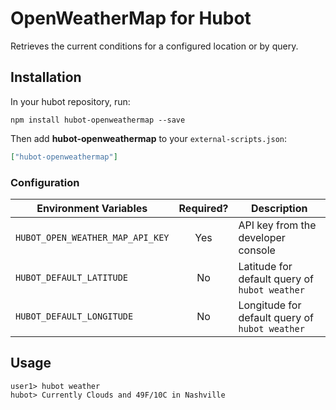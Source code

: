 # OpenWeatherMap for Hubot

Retrieves the current conditions for a configured location or by query.

## Installation

In your hubot repository, run:

`npm install hubot-openweathermap --save`

Then add **hubot-openweathermap** to your `external-scripts.json`:

```json
["hubot-openweathermap"]
```

### Configuration

| Environment Variables    | Required? | Description                              |
| ------------------------ | :-------: | ---------------------------------------- |
| `HUBOT_OPEN_WEATHER_MAP_API_KEY`  | Yes       | API key from the developer console       |
| `HUBOT_DEFAULT_LATITUDE` | No | Latitude for default query of `hubot weather` |
| `HUBOT_DEFAULT_LONGITUDE` | No | Longitude for default query of `hubot weather` |

## Usage

```
user1> hubot weather
hubot> Currently Clouds and 49F/10C in Nashville
```
